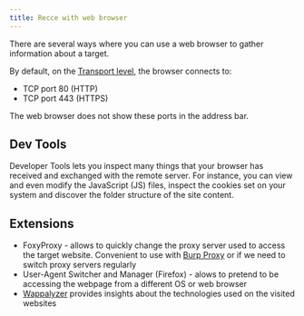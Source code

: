 ```yaml
---
title: Recce with web browser
---
```


There are several ways where you can use a web browser to gather information about a target.

By default, on the [Transport level](/private/cybersec/networking/OSI%20Model#Layer%204:%20Transport), the browser connects to:

- TCP port 80 (HTTP)
- TCP port 443 (HTTPS)

The web browser does not show these ports in the address bar.

## Dev Tools

Developer Tools lets you inspect many things that your browser has received and exchanged with the remote server. For instance, you can view and even modify the JavaScript (JS) files, inspect the cookies set on your system and discover the folder structure of the site content.

## Extensions

- FoxyProxy - allows to quickly change the proxy server used to access the target website. Convenient to use with [Burp Proxy](/knowledge/OffSec/tools/burp/proxy.md) or if we need to switch proxy servers regularly
- User-Agent Switcher and Manager (Firefox) - alows to pretend to be accessing the webpage from a different OS or web browser
- [Wappalyzer](/private/cybersec/web%20hacking/web-hacking-with-osint#Wappalyzer) provides insights about the technologies used on the visited websites
